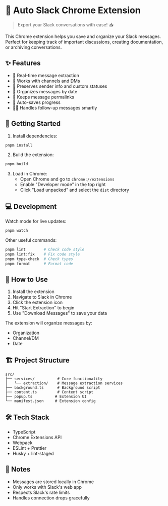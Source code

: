# 🤖 Auto Slack Chrome Extension

> Export your Slack conversations with ease! 📥

This Chrome extension helps you save and organize your Slack messages. Perfect for keeping track of important discussions, creating documentation, or archiving conversations.

## ✨ Features

- 🔄 Real-time message extraction
- 📱 Works with channels and DMs
- 👥 Preserves sender info and custom statuses
- 📅 Organizes messages by date
- 🔗 Keeps message permalinks
- 💾 Auto-saves progress
- 🏃‍♂️ Handles follow-up messages smartly

## 🚀 Getting Started

1. Install dependencies:
```bash
pnpm install
```

2. Build the extension:
```bash
pnpm build
```

3. Load in Chrome:
   - Open Chrome and go to `chrome://extensions`
   - Enable "Developer mode" in the top right
   - Click "Load unpacked" and select the `dist` directory

## 💻 Development

Watch mode for live updates:
```bash
pnpm watch
```

Other useful commands:
```bash
pnpm lint        # Check code style
pnpm lint:fix    # Fix code style
pnpm type-check  # Check types
pnpm format      # Format code
```

## 🎯 How to Use

1. Install the extension
2. Navigate to Slack in Chrome
3. Click the extension icon
4. Hit "Start Extraction" to begin
5. Use "Download Messages" to save your data

The extension will organize messages by:
- Organization
- Channel/DM
- Date

## 🏗️ Project Structure

```
src/
├── services/          # Core functionality
│   └── extraction/    # Message extraction services
├── background.ts      # Background script
├── content.ts         # Content script
├── popup.ts          # Extension UI
└── manifest.json     # Extension config
```

## 🛠️ Tech Stack

- TypeScript
- Chrome Extensions API
- Webpack
- ESLint + Prettier
- Husky + lint-staged

## 📝 Notes

- Messages are stored locally in Chrome
- Only works with Slack's web app
- Respects Slack's rate limits
- Handles connection drops gracefully